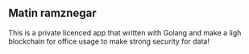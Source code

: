 ## Matin ramznegar

This is a private licenced app that written with Golang and make a ligh blockchain for office usage to make strong security for data!
